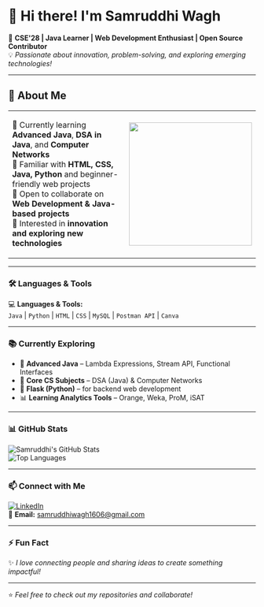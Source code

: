 # 👋 Hi there! I'm **Samruddhi Wagh**  

🌟 **CSE'28 | Java Learner | Web Development Enthusiast | Open Source Contributor**  
💡 *Passionate about innovation, problem-solving, and exploring emerging technologies!*  

---

## 🚀 About Me
<table>
<tr>
<td>

🔭 Currently learning **Advanced Java**, **DSA in Java**, and **Computer Networks**  
🌱 Familiar with **HTML, CSS, Java, Python** and beginner-friendly web projects  
💞️ Open to collaborate on **Web Development & Java-based projects**  
🎯 Interested in **innovation and exploring new technologies**  

</td>
<td>
<img src="https://media.giphy.com/media/qgQUggAC3Pfv687qPC/giphy.gif" width="250">
</td>
</tr>
</table>

---

### 🛠️ Languages & Tools
💻 **Languages & Tools:**  
`Java` | `Python` | `HTML` | `CSS` | `MySQL` | `Postman API` | `Canva`  

---

### 📚 Currently Exploring
- 🚀 **Advanced Java** – Lambda Expressions, Stream API, Functional Interfaces  
- 📖 **Core CS Subjects** – DSA (Java) & Computer Networks  
- 🐍 **Flask (Python)** – for backend web development  
- 📊 **Learning Analytics Tools** – Orange, Weka, ProM, iSAT  

---

### 📊 GitHub Stats
![Samruddhi's GitHub Stats](https://github-readme-stats.vercel.app/api?username=Samruddhiwagh1606&show_icons=true&theme=radical)  
![Top Languages](https://github-readme-stats.vercel.app/api/top-langs/?username=Samruddhiwagh1606&layout=compact&theme=radical)

---

### 📫 Connect with Me
[![LinkedIn](https://img.shields.io/badge/LinkedIn-Profile-blue?logo=linkedin)](https://www.linkedin.com/in/samruddhi-wagh-176443319/)  
📧 **Email:** samruddhiwagh1606@gmail.com  

---

### ⚡ Fun Fact
✨ *I love connecting people and sharing ideas to create something impactful!*  

---

⭐ *Feel free to check out my repositories and collaborate!*  
